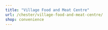 ```yaml
---
title: "Village Food and Meat Centre"
url: /chester/village-food-and-meat-centre/
shop: convenience
---
```

